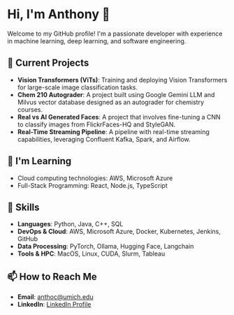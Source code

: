 # Hi, I'm Anthony 👋

Welcome to my GitHub profile! I'm a passionate developer with experience in machine learning, deep learning, and software engineering.

## 🔭 Current Projects
- **Vision Transformers (ViTs)**: Training and deploying Vision Transformers for large-scale image classification tasks.
- **Chem 210 Autograder**: A project built using Google Gemini LLM and Milvus vector database designed as an autograder for chemistry courses.
- **Real vs AI Generated Faces**: A project that involves fine-tuning a CNN to classify images from FlickrFaces-HQ and StyleGAN.
- **Real-Time Streaming Pipeline**: A pipeline with real-time streaming capabilities, leveraging Confluent Kafka, Spark, and Airflow.

## 🌱 I'm Learning
- Cloud computing technologies: AWS, Microsoft Azure
- Full-Stack Programming: React, Node.js, TypeScript

## 💼 Skills
- **Languages**: Python, Java, C++, SQL
- **DevOps & Cloud**: AWS, Microsoft Azure, Docker, Kubernetes, Jenkins, GitHub
- **Data Processing**: PyTorch, Ollama, Hugging Face, Langchain
- **Tools & HPC**: MacOS, Linux, CUDA, Slurm, Tableau

## 📫 How to Reach Me
- **Email**: [anthoc@umich.edu](mailto:anthoc@umich.edu)
- **LinkedIn**: [LinkedIn Profile](https://www.linkedin.com/in/anthonychen0)
